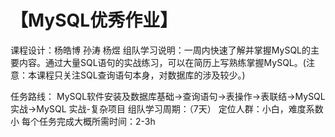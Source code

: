 # 【MySQL优秀作业】
课程设计：杨皓博 孙涛 杨煜
组队学习说明：一周内快速了解并掌握MySQL的主要内容。通过大量SQL语句的实战练习，可以在简历上写熟练掌握MySQL。(注意：本课程只关注SQL查询语句本身，对数据库的涉及较少。)

任务路线： MySQL软件安装及数据库基础->查询语句->表操作->表联结->MySQL 实战->MySQL 实战-复杂项目
组队学习周期：（7天）
定位人群：小白，难度系数小
每个任务完成大概所需时间：2-3h